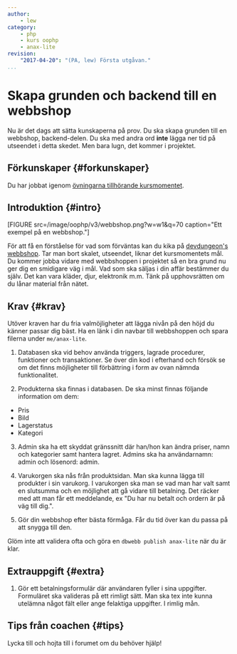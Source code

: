 ```yaml
---
author:
    - lew
category:
    - php
    - kurs oophp
    - anax-lite
revision:
    "2017-04-20": "(PA, lew) Första utgåvan."
...
```

Skapa grunden och backend till en webbshop
==================================

Nu är det dags att sätta kunskaperna på prov. Du ska skapa grunden till en webbshop, backend-delen. Du ska med andra ord **inte** lägga ner tid på utseendet i detta skedet. Men bara lugn, det kommer i projektet.

<!--more-->



Förkunskaper {#forkunskaper}
-----------------------

Du har jobbat igenom [övningarna tillhörande kursmomentet](kurser/oophp-v3/kmom05#ovningar).





Introduktion {#intro}
-----------------------

[FIGURE src=/image/oophp/v3/webbshop.png?w=w1&q=70 caption="Ett exempel på en webbshop."]

För att få en förståelse för vad som förväntas kan du kika på [devdungeon's webbshop](https://shop.devdungeon.com/). Tar man bort skalet, utseendet, liknar det kursmomentets mål. Du kommer jobba vidare med webbshoppen i projektet så en bra grund nu ger dig en smidigare väg i mål. Vad som ska säljas i din affär bestämmer du själv. Det kan vara kläder, djur, elektronik m.m. Tänk på upphovsrätten om du lånar material från nätet.



Krav {#krav}
-----------------------

Utöver kraven har du fria valmöjligheter att lägga nivån på den höjd du känner passar dig bäst. Ha en länk i din navbar till webbshoppen och spara filerna under `me/anax-lite`.  

1. Databasen ska vid behov använda triggers, lagrade procedurer, funktioner och transaktioner. Se över din kod i efterhand och försök se om det finns möjligheter till förbättring i form av ovan nämnda funktionalitet.  

2. Produkterna ska finnas i databasen. De ska minst finnas följande information om dem:  
  * Pris  
  * Bild  
  * Lagerstatus  
  * Kategori

3. Admin ska ha ett skyddat gränssnitt där han/hon kan ändra priser, namn och kategorier samt hantera lagret. Admins ska ha användarnamn: admin och lösenord: admin.  

4. Varukorgen ska nås från produktsidan. Man ska kunna lägga till produkter i sin varukorg. I varukorgen ska man se vad man har valt samt en slutsumma och en möjlighet att gå vidare till betalning. Det räcker med att man får ett meddelande, ex "Du har nu betalt och ordern är på väg till dig.".  

5. Gör din webbshop efter bästa förmåga. Får du tid över kan du passa på att snygga till den.


Glöm inte att validera ofta och göra en `dbwebb publish anax-lite` när du är klar.


Extrauppgift {#extra}
-----------------------

1. Gör ett betalningsformulär där användaren fyller i sina uppgifter. Formuläret ska valideras på ett rimligt sätt. Man ska tex inte kunna utelämna något fält eller ange felaktiga uppgifter. I rimlig mån.


Tips från coachen {#tips}
-----------------------


Lycka till och hojta till i forumet om du behöver hjälp!
